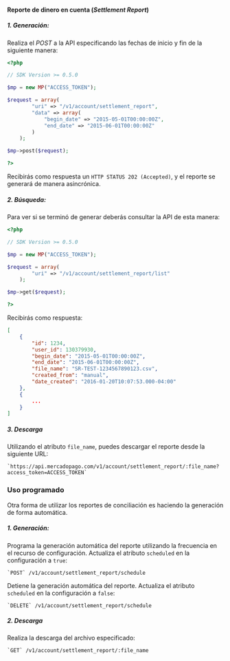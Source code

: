 
#### Reporte de dinero en cuenta (_Settlement Report_)

##### 1. Generación:
Realiza el _POST_ a la API especificando las fechas de inicio y fin de la siguiente manera:

```php
<?php

// SDK Version >= 0.5.0

$mp = new MP("ACCESS_TOKEN");

$request = array(
        "uri" => "/v1/account/settlement_report",
        "data" => array(
            "begin_date" => "2015-05-01T00:00:00Z",
            "end_date" => "2015-06-01T00:00:00Z"
        )
    );

$mp->post($request);

?>
```

Recibirás como respuesta un `HTTP STATUS 202 (Accepted)`, y el reporte se generará de manera asincrónica.

##### 2. Búsqueda:
Para ver si se terminó de generar deberás consultar la API de esta manera:

```php
<?php

// SDK Version >= 0.5.0

$mp = new MP("ACCESS_TOKEN");

$request = array(
        "uri" => "/v1/account/settlement_report/list"
    );

$mp->get($request);

?>
```

Recibirás como respuesta:

```json
[
    {
        "id": 1234,
        "user_id": 130379930,
        "begin_date": "2015-05-01T00:00:00Z",
        "end_date": "2015-06-01T00:00:00Z",
        "file_name": "SR-TEST-1234567890123.csv",
        "created_from": "manual",
        "date_created": "2016-01-20T10:07:53.000-04:00"
    },
    {
    	...
    }
]
```

##### 3. Descarga
Utilizando el atributo `file_name`, puedes descargar el reporte desde la siguiente URL:

	`https://api.mercadopago.com/v1/account/settlement_report/:file_name?access_token=ACCESS_TOKEN`


### Uso programado

Otra forma de utilizar los reportes de conciliación es haciendo la generación de forma automática.

##### 1. Generación:

Programa la generación automática del reporte utilizando la frecuencia en el recurso de configuración. Actualiza el atributo `scheduled` en la configuración a `true`:

	`POST` /v1/account/settlement_report/schedule

Detiene la generación automática del reporte. Actualiza el atributo `scheduled` en la configuración a `false`:

	`DELETE` /v1/account/settlement_report/schedule

##### 2. Descarga

Realiza la descarga del archivo especificado:

	`GET` /v1/account/settlement_report/:file_name
